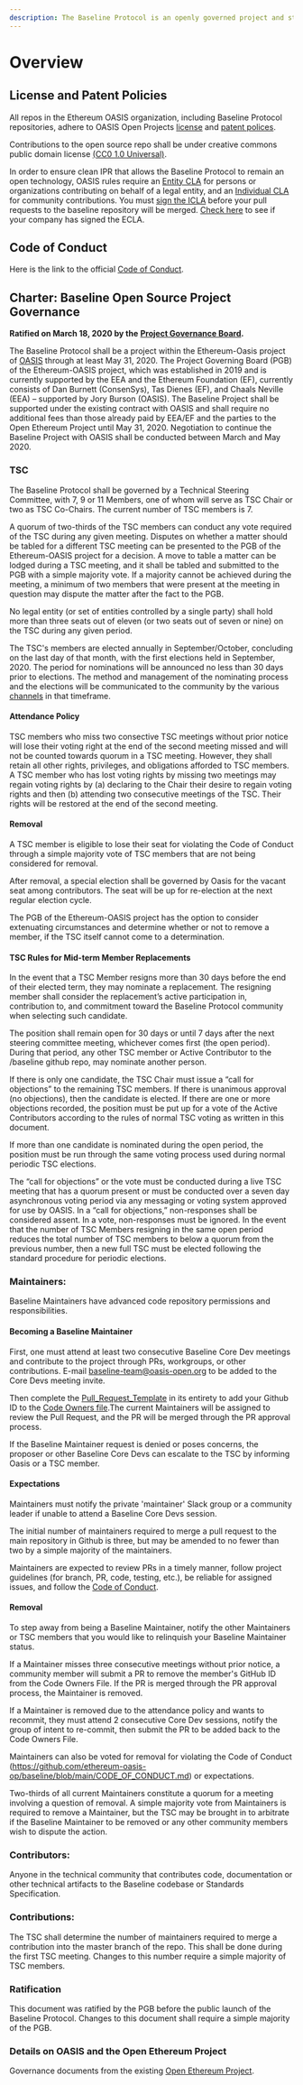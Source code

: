 ```yaml
---
description: The Baseline Protocol is an openly governed project and standards body.
---
```


# Overview

## License and Patent Policies <a href="#license-and-patent-policies" id="license-and-patent-policies"></a>

All repos in the Ethereum OASIS organization, including Baseline Protocol repositories, adhere to OASIS Open Projects [license](https://github.com/oasis-open-projects/documentation/blob/master/policy/licenses.md) and [patent polices](https://github.com/oasis-open-projects/documentation/blob/master/policy/call-for-patent-disclosure.md).

Contributions to the open source repo shall be under creative commons public domain license [(CC0 1.0 Universal)](https://creativecommons.org/publicdomain/zero/1.0/).

In order to ensure clean IPR that allows the Baseline Protocol to remain an open technology, OASIS rules require an [Entity CLA](https://www.oasis-open.org/resources/projects/cla/projects-entity-cla) for persons or organizations contributing on behalf of a legal entity, and an [Individual CLA](http://cla-assistant.io/ethereum-oasis-op/baseline) for community contributions. You must [sign the ICLA](http://cla-assistant.io/ethereum-oasis-op/baseline) before your pull requests to the baseline repository will be merged. [Check here](https://www.oasis-open.org/resources/projects/cla/projects-view-entity-cla) to see if your company has signed the ECLA.

## Code of Conduct <a href="#code-of-conduct" id="code-of-conduct"></a>

​Here is the link to the official [Code of Conduct](https://github.com/ethereum-oasis-op/baseline/blob/master/CODE\_OF\_CONDUCT.md).

## **Charter: Baseline Open Source Project Governance** <a href="#charter-baseline-open-source-project-governance" id="charter-baseline-open-source-project-governance"></a>

**Ratified on March 18, 2020 by the** [**Project Governance Board**](https://eea-oasis.github.io/managed-open-project/)**.**

The Baseline Protocol shall be a project within the Ethereum-Oasis project of [OASIS](https://www.oasis-open.org) through at least May 31, 2020. The Project Governing Board (PGB) of the Ethereum-OASIS project, which was established in 2019 and is currently supported by the EEA and the Ethereum Foundation (EF), currently consists of Dan Burnett (ConsenSys), Tas Dienes (EF), and Chaals Neville (EEA) – supported by Jory Burson (OASIS). The Baseline Project shall be supported under the existing contract with OASIS and shall require no additional fees than those already paid by EEA/EF and the parties to the Open Ethereum Project until May 31, 2020. Negotiation to continue the Baseline Project with OASIS shall be conducted between March and May 2020.

### TSC <a href="#tsc" id="tsc"></a>

The Baseline Protocol shall be governed by a Technical Steering Committee, with 7, 9 or 11 Members, one of whom will serve as TSC Chair or two as TSC Co-Chairs. The current number of TSC members is 7.

A quorum of two-thirds of the TSC members can conduct any vote required of the TSC during any given meeting. Disputes on whether a matter should be tabled for a different TSC meeting can be presented to the PGB of the Ethereum-OASIS project for a decision. A move to table a matter can be lodged during a TSC meeting, and it shall be tabled and submitted to the PGB with a simple majority vote. If a majority cannot be achieved during the meeting, a minimum of two members that were present at the meeting in question may dispute the matter after the fact to the PGB.

No legal entity (or set of entities controlled by a single party) shall hold more than three seats out of eleven (or two seats out of seven or nine) on the TSC during any given period.

The TSC's members are elected annually in September/October, concluding on the last day of that month, with the first elections held in September, 2020. The period for nominations will be announced no less than 30 days prior to elections. The method and management of the nominating process and the elections will be communicated to the community by the various [channels](../../community/open-source-community.md#communications-connecting-with-each-other-directly) in that timeframe.

#### Attendance Policy

TSC members who miss two consective TSC meetings without prior notice will lose their voting right at the end of the second meeting missed and will not be counted towards quorum in a TSC meeting. However, they shall retain all other rights, privileges, and obligations afforded to TSC members. A TSC member who has lost voting rights by missing two meetings may regain voting rights by (a) declaring to the Chair their desire to regain voting rights and then (b) attending two consecutive meetings of the TSC. Their rights will be restored at the end of the second meeting.

#### Removal

A TSC member is eligible to lose their seat for violating the Code of Conduct through a simple majority vote of TSC members that are not being considered for removal.


After removal, a special election shall be governed by Oasis for the vacant seat among contributors. The seat will be up for re-election at the next regular election cycle.

The PGB of the Ethereum-OASIS project has the option to consider extenuating circumstances and determine whether or not to remove a member, if the TSC itself cannot come to a determination.

#### TSC Rules for Mid-term Member Replacements <a href="#replacements" id="replacements"></a>

In the event that a TSC Member resigns more than 30 days before the end of their elected term, they may nominate a replacement. The resigning member shall consider the replacement’s active participation in, contribution to, and commitment toward the Baseline Protocol community when selecting such candidate.

The position shall remain open for 30 days or until 7 days after the next steering committee meeting, whichever comes first (the open period). During that period, any other TSC member or Active Contributor to the /baseline github repo, may nominate another person.

If there is only one candidate, the TSC Chair must issue a “call for objections” to the remaining TSC members. If there is unanimous approval (no objections), then the candidate is elected. If there are one or more objections recorded, the position must be put up for a vote of the Active Contributors according to the rules of normal TSC voting as written in this document.

If more than one candidate is nominated during the open period, the position must be run through the same voting process used during normal periodic TSC elections.

The “call for objections” or the vote must be conducted during a live TSC meeting that has a quorum present or must be conducted over a seven day asynchronous voting period via any messaging or voting system approved for use by OASIS. In a “call for objections,” non-responses shall be considered assent. In a vote, non-responses must be ignored. In the event that the number of TSC Members resigning in the same open period reduces the total number of TSC members to below a quorum from the previous number, then a new full TSC must be elected following the standard procedure for periodic elections.

### Maintainers: <a href="#maintainers" id="maintainers"></a>

Baseline Maintainers have advanced code repository permissions and responsibilities. 

#### Becoming a Baseline Maintainer

First, one must attend at least two consecutive Baseline Core Dev meetings and contribute to the project through PRs, workgroups, or other contributions. E-mail baseline-team@oasis-open.org to be added to the Core Devs meeting invite.

Then complete the [Pull_Request_Template](https://github.com/ethereum-oasis-op/baseline/blob/main/.github/PULL_REQUEST_TEMPLATE.md) in its entirety to add your Github ID to the [Code Owners file](https://github.com/ethereum-oasis-op/baseline/blob/main/.github/CODEOWNERS).The current Maintainers will be assigned to review the Pull Request, and the PR will be merged through the PR approval process.

If the Baseline Maintainer request is denied or poses concerns, the proposer or other Baseline Core Devs can escalate to the TSC by informing Oasis or a TSC member.

#### Expectations

Maintainers must notify the private 'maintainer' Slack group or a community leader if unable to attend a Baseline Core Devs session.

The initial number of maintainers required to merge a pull request to the main repository in Github is three, but may be amended to no fewer than two by a simple majority of the maintainers.

Maintainers are expected to review PRs in a timely manner, follow project guidelines (for branch, PR, code, testing, etc.), be reliable for assigned issues, and follow the [Code of Conduct](https://github.com/ethereum-oasis-op/baseline/blob/main/CODE_OF_CONDUCT.md).
  
#### Removal
To step away from being a Baseline Maintainer, notify the other Maintainers or TSC members that you would like to relinquish your Baseline Maintainer status.

If a Maintainer misses three consecutive meetings without prior notice, a community member will submit a PR to remove the member's GitHub ID from the Code Owners File. If the PR is merged through the PR approval process, the Maintainer is removed.

If a Maintainer is removed due to the attendance policy and wants to recommit, they must attend 2 consecutive Core Dev sessions, notify the group of intent to re-commit, then submit the PR to be added back to the Code Owners File.

Maintainers can also be voted for removal for violating the Code of Conduct (https://github.com/ethereum-oasis-op/baseline/blob/main/CODE_OF_CONDUCT.md) or expectations.

Two-thirds of all current Maintainers constitute a quorum for a meeting involving a question of removal. A simple majority vote from Maintainers is required to remove a Maintainer, but the TSC may be brought in to arbitrate if the Baseline Maintainer to be removed or any other community members wish to dispute the action.


### Contributors: <a href="#contributors" id="contributors"></a>

Anyone in the technical community that contributes code, documentation or other technical artifacts to the Baseline codebase or Standards Specification.

### Contributions: <a href="#contributions" id="contributions"></a>

The TSC shall determine the number of maintainers required to merge a contribution into the master branch of the repo. This shall be done during the first TSC meeting. Changes to this number require a simple majority of TSC members.

### Ratification <a href="#ratification" id="ratification"></a>

This document was ratified by the PGB before the public launch of the Baseline Protocol. Changes to this document shall require a simple majority of the PGB.

### Details on OASIS and the Open Ethereum Project <a href="#details-on-oasis-and-the-open-ethereum-project" id="details-on-oasis-and-the-open-ethereum-project"></a>

Governance documents from the existing [Open Ethereum Project](https://github.com/ethereum-oasis-op/oasis-open-project/blob/master/GOVERNANCE.md%E2%80%8B).

